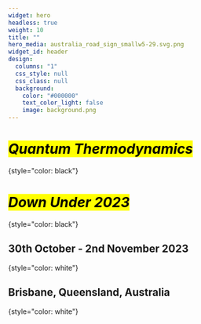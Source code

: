 ```yaml
---
widget: hero
headless: true
weight: 10
title: ""
hero_media: australia_road_sign_smallw5-29.svg.png
widget_id: header
design:
  columns: "1"
  css_style: null
  css_class: null
  background:
    color: "#000000"
    text_color_light: false
    image: background.png
---
```

# <mark>_Quantum Thermodynamics_</mark>
{style="color: black"}

# <mark>_Down Under 2023_</mark>
{style="color: black"}


## 30th October - 2nd November 2023
{style="color: white"}

## Brisbane, Queensland, Australia
{style="color: white"}